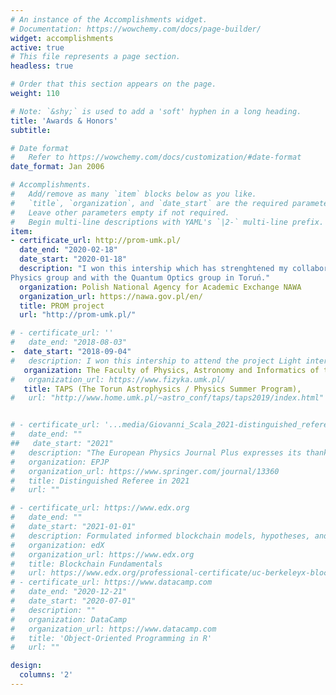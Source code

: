 ```yaml
---
# An instance of the Accomplishments widget.
# Documentation: https://wowchemy.com/docs/page-builder/
widget: accomplishments
active: true
# This file represents a page section.
headless: true

# Order that this section appears on the page.
weight: 110

# Note: `&shy;` is used to add a 'soft' hyphen in a long heading.
title: 'Awards & Honors'
subtitle:

# Date format
#   Refer to https://wowchemy.com/docs/customization/#date-format
date_format: Jan 2006

# Accomplishments.
#   Add/remove as many `item` blocks below as you like.
#   `title`, `organization`, and `date_start` are the required parameters.
#   Leave other parameters empty if not required.
#   Begin multi-line descriptions with YAML's `|2-` multi-line prefix.
item:
- certificate_url: http://prom-umk.pl/
  date_end: "2020-02-18"
  date_start: "2020-01-18"
  description: "I won this intership which has strenghtened my collaboration with the Mathematical
Physics group and with the Quantum Optics group in Toruń."
  organization: Polish National Agency for Academic Exchange NAWA
  organization_url: https://nawa.gov.pl/en/
  title: PROM project
  url: "http://prom-umk.pl/"

# - certificate_url: ''
#   date_end: "2018-08-03"
-  date_start: "2018-09-04"
#   description: I won this intership to attend the project Light interactions to asymmetric quantum systems
   organization: The Faculty of Physics, Astronomy and Informatics of the Nicolaus Copernicus University in Toruń
#   organization_url: https://www.fizyka.umk.pl/
   title: TAPS (The Torun Astrophysics / Physics Summer Program),
#   url: "http://www.home.umk.pl/~astro_conf/taps/taps2019/index.html"


# - certificate_url: '...media/Giovanni_Scala_2021-distinguished_referee_diploma_EPJP.pdf'
#   date_end: ""
##   date_start: "2021"
#   description: "The European Physics Journal Plus expresses its thanks to Giovanni Scala as a Distinguished Referee in 2021"
#   organization: EPJP
#   organization_url: https://www.springer.com/journal/13360
#   title: Distinguished Referee in 2021
#   url: ""

# - certificate_url: https://www.edx.org
#   date_end: ""
#   date_start: "2021-01-01"
#   description: Formulated informed blockchain models, hypotheses, and use cases.
#   organization: edX
#   organization_url: https://www.edx.org
#   title: Blockchain Fundamentals
#   url: https://www.edx.org/professional-certificate/uc-berkeleyx-blockchain-fundamentals
# - certificate_url: https://www.datacamp.com
#   date_end: "2020-12-21"
#   date_start: "2020-07-01"
#   description: ""
#   organization: DataCamp
#   organization_url: https://www.datacamp.com
#   title: 'Object-Oriented Programming in R'
#   url: ""

design:
  columns: '2' 
---
```

